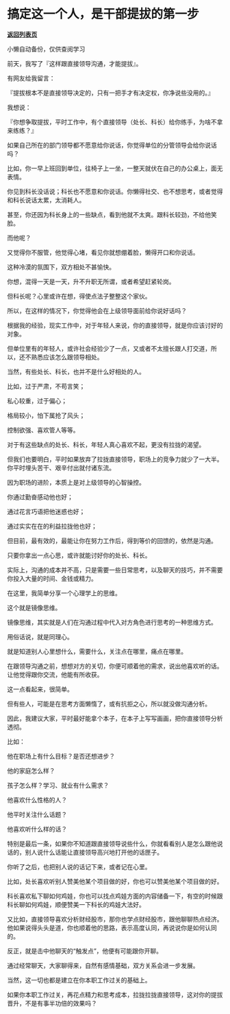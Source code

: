 # 搞定这一个人，是干部提拔的第一步

[**返回列表页**](/gzh/费曼的小茶馆)

小懒自动备份，仅供查阅学习

前天，我写了『这样跟直接领导沟通，才能提拔』。  

  

有网友给我留言：

  

『提拔根本不是直接领导决定的，只有一把手才有决定权，你净说些没用的。』

  

我想说：

  

『你想争取提拔，平时工作中，有个直接领导（处长、科长）给你练手，为啥不拿来练练？』

  

如果自己所在的部门领导都不愿意给你说话，你觉得单位的分管领导会给你说话吗？

  

比如，你一早上班回到单位，往椅子上一坐，一整天就伏在自己的办公桌上，面无表情。

  

你见到科长没话说；科长也不愿意和你说话。你懒得社交、也不想思考，或者觉得和科长说话太累，太消耗人。

  

甚至，你还因为科长身上的一些缺点，看到他就不太爽。跟科长较劲，不给他笑脸。

  

而他呢？

  

又觉得你不服管，他觉得心堵，看见你就想绷着脸，懒得开口和你说话。

  

这种冷漠的氛围下，双方相处不甚愉快。

你想，混得一天是一天，升不升职无所谓，或者希望赶紧轮岗。

  

但科长呢？心里或许在想，得使点法子整整这个家伙。

  

所以，在这样的情况下，你觉得他会在上级领导面前给你说好话吗？

  

根据我的经验，现实工作中，对于年轻人来说，你的直接领导，就是你应该讨好的对象。

  

但单位里有的年轻人，或许社会经验少了一点，又或者不太擅长跟人打交道，所以，还不熟悉应该怎么跟领导相处。

  

当然，有些处长、科长，也并不是什么好相处的人。

  

比如，过于严肃，不苟言笑；

私心较重，过于偏心；

格局较小，怕下属抢了风头；

控制欲强、喜欢管人等等。

  

对于有这些缺点的处长、科长，年轻人真心喜欢不起，更没有拉拢的渴望。

  

但我们也要明白，平时如果放弃了拉拢直接领导，职场上的竞争力就少了一大半。你平时埋头苦干、艰辛付出就付诸东流。

  

因为职场的进阶，本质上是对上级领导的心智操控。

  

你通过勤奋感动他也好；

  

通过花言巧语把他迷惑也好；

  

通过实实在在的利益拉拢他也好；

  

但目前，最有效的，最能让你在努力工作后，得到等价的回馈的，依然是沟通。

  

只要你拿出一点心思，或许就能讨好你的处长、科长。

  

实际上，沟通的成本并不高，只是需要一些日常思考，以及聊天的技巧，并不需要你投入大量的时间、金钱或精力。

  

在这里，我简单分享一个心理学上的思维。

  

这个就是镜像思维。

  

镜像思维，其实就是人们在沟通过程中代入对方角色进行思考的一种思维方式。

  

用俗话说，就是同理心。

  

就是知道别人心里想什么，需要什么，关注点在哪里，痛点在哪里。

  

在跟领导沟通之前，想想对方的关切，你便可顺着他的需求，说出他喜欢听的话。让他觉得跟你交流，他能有所收获。

  

这一点看起来，很简单。

  

但有些人，可能是在思考方面懒惰了，或有抗拒之心，所以就没做沟通分析。

  

因此，我建议大家，平时最好能拿个本子，在本子上写写画画，把你直接领导分析透彻。

  

比如：

  

他在职场上有什么目标？是否还想进步？

  

他的家庭怎么样？

  

孩子怎么样？学习、就业有什么需求？

  

他喜欢什么性格的人？

  

他平时关注什么话题？

  

他喜欢听什么样的话？

  

特别是最后一条，如果你不知道跟直接领导说些什么，你就看看别人是怎么跟他说话的，别人说什么话能让直接领导高兴地打开他的话匣子。

  

你听了之后，也把别人说的话记下来，或者记在心里。

  

比如，处长喜欢听别人赞美他某个项目做的好，你也可以赞美他某个项目做的好。

  

科长喜欢私下聊如何鸡娃，你也可以找点鸡娃方面的内容储备一下，有空的时候跟科长聊如何鸡娃，顺便赞美一下科长的鸡娃大法好。

  

又比如，直接领导喜欢分析财经股市，那你也学点财经股市，跟他聊聊热点经济。他如果说得头头是道，你也顺着他的思路，表示高度认同，再说说你是如何认同的。

  

反正，就是击中他聊天的“触发点”，他便有可能跟你开聊。

  

通过经常聊天，大家聊得来，自然有感情基础，双方关系会进一步发展。

  

当然，这一切也都是建立在你本职工作过关的基础上。

  

如果你本职工作过关，再花点精力和思考成本，拉拢拉拢直接领导，这对你的提拔晋升，不是有事半功倍的效果吗？

